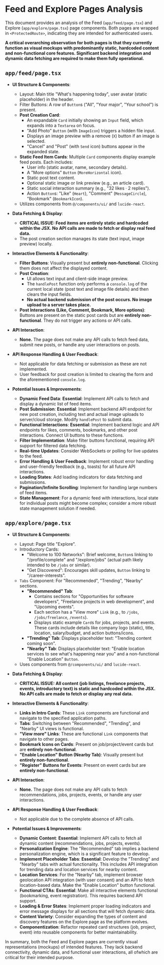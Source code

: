 # Feed and Explore Pages Analysis

This document provides an analysis of the Feed (`app/feed/page.tsx`) and Explore (`app/explore/page.tsx`) page components. Both pages are wrapped in `<ProtectedRoute>`, indicating they are intended for authenticated users.

**A critical overarching observation for both pages is that they currently function as visual mockups with predominantly static, hardcoded content and non-functional core features. Significant backend integration and dynamic data fetching are required to make them fully operational.**

## `app/feed/page.tsx`

*   **UI Structure & Components**:
    *   Layout: Main title "What's happening today", user avatar (static placeholder) in the header.
    *   Filter Buttons: A row of `Button`s ("All", "Your major", "Your school") is present.
    *   **Post Creation Card**:
        *   An expandable `Card` initially showing an `Input` field, which expands into a `Textarea` on focus.
        *   "Add Photo" `Button` (with `ImageIcon`) triggers a hidden file input.
        *   Displays an image preview with a remove (`X`) button if an image is selected.
        *   "Cancel" and "Post" (with `Send` icon) buttons appear in the expanded state.
    *   **Static Feed Item Cards**: Multiple `Card` components display example feed posts. Each includes:
        *   User info (static avatar, name, secondary details).
        *   A "More options" `Button` (`MoreHorizontal` icon).
        *   Static post text content.
        *   Optional static image or link preview (e.g., an article card).
        *   Static social interaction summary (e.g., "32 likes · 2 replies").
        *   Action `Button`s: "Like" (`Heart`), "Comment" (`MessageCircle`), "Bookmark" (`BookmarkIcon`).
    *   Utilizes components from `@/components/ui/` and `lucide-react`.

*   **Data Fetching & Display**:
    *   **CRITICAL ISSUE: Feed items are entirely static and hardcoded within the JSX. No API calls are made to fetch or display real feed data.**
    *   The post creation section manages its state (text input, image preview) locally.

*   **Interactive Elements & Functionality**:
    *   **Filter Buttons**: Visually present but **entirely non-functional**. Clicking them does not affect the displayed content.
    *   **Post Creation**:
        *   UI allows text input and client-side image preview.
        *   The `handlePost` function only performs a `console.log` of the current local state (post text and image file details) and then clears the input fields.
        *   **No actual backend submission of the post occurs. No image upload to a server takes place.**
    *   **Post Interactions (Like, Comment, Bookmark, More options)**: Buttons are present on the static post cards but are **entirely non-functional**. They do not trigger any actions or API calls.

*   **API Interaction**:
    *   **None.** The page does not make any API calls to fetch feed data, submit new posts, or handle any user interactions on posts.

*   **API Response Handling & User Feedback**:
    *   Not applicable for data fetching or submission as these are not implemented.
    *   User feedback for post creation is limited to clearing the form and the aforementioned `console.log`.

*   **Potential Issues & Improvements**:
    *   **Dynamic Feed Data**: **Essential**: Implement API calls to fetch and display a dynamic list of feed items.
    *   **Post Submission**: **Essential**: Implement backend API endpoint for new post creation, including text and actual image uploads to server/cloud storage. Modify `handlePost` to submit data.
    *   **Functional Interactions**: **Essential**: Implement backend logic and API endpoints for likes, comments, bookmarks, and other post interactions. Connect UI buttons to these functions.
    *   **Filter Implementation**: Make filter buttons functional, requiring API support for filtered data fetching.
    *   **Real-time Updates**: Consider WebSockets or polling for live updates to the feed.
    *   **Error Handling & User Feedback**: Implement robust error handling and user-friendly feedback (e.g., toasts) for all future API interactions.
    *   **Loading States**: Add loading indicators for data fetching and submissions.
    *   **Pagination/Infinite Scrolling**: Implement for handling large numbers of feed items.
    *   **State Management**: For a dynamic feed with interactions, local state for individual posts might become complex; consider a more robust state management solution if needed.

## `app/explore/page.tsx`

*   **UI Structure & Components**:
    *   Layout: Page title "Explore".
    *   Introductory Cards:
        *   "Welcome to 100 Networks": Brief welcome, `Button`s linking to "/profile/complete" and "/explore/jobs" (actual path likely intended to be `/jobs` or similar).
        *   "Get Discovered": Encourages skill updates, `Button` linking to "/career-interests".
    *   `Tabs` Component: For "Recommended", "Trending", "Nearby" sections.
        *   **"Recommended" Tab**:
            *   Contains sections for "Opportunities for software developers", "Freelance projects in web development", and "Upcoming events".
            *   Each section has a "View more" `Link` (e.g., to `/jobs`, `/jobs/freelance`, `/events`).
            *   Displays static example `Card`s for jobs, projects, and events. These cards include details like company logo (static), title, location, salary/budget, and action buttons/icons.
        *   **"Trending" Tab**: Displays placeholder text: "Trending content coming soon".
        *   **"Nearby" Tab**: Displays placeholder text: "Enable location services to see what's happening near you" and a non-functional "Enable Location" `Button`.
    *   Uses components from `@/components/ui/` and `lucide-react`.

*   **Data Fetching & Display**:
    *   **CRITICAL ISSUE: All content (job listings, freelance projects, events, introductory text) is static and hardcoded within the JSX. No API calls are made to fetch or display any real data.**

*   **Interactive Elements & Functionality**:
    *   **Links in Intro Cards**: These `Link` components are functional and navigate to the specified application paths.
    *   **Tabs**: Switching between "Recommended", "Trending", and "Nearby" UI views is functional.
    *   **"View more" Links**: These are functional `Link` components that navigate to other pages.
    *   **Bookmark Icons on Cards**: Present on job/project/event cards but are **entirely non-functional**.
    *   **"Enable Location" Button (Nearby Tab)**: Visually present but **entirely non-functional**.
    *   **"Register" Buttons for Events**: Present on event cards but are **entirely non-functional**.

*   **API Interaction**:
    *   **None.** The page does not make any API calls to fetch recommendations, jobs, projects, events, or handle any user interactions.

*   **API Response Handling & User Feedback**:
    *   Not applicable due to the complete absence of API calls.

*   **Potential Issues & Improvements**:
    *   **Dynamic Content**: **Essential**: Implement API calls to fetch all dynamic content (recommendations, jobs, projects, events).
    *   **Personalization Engine**: The "Recommended" tab implies a backend personalization engine, which is a significant feature to develop.
    *   **Implement Placeholder Tabs**: **Essential**: Develop the "Trending" and "Nearby" tabs with actual functionality. This includes API integration for trending data and location services for nearby content.
    *   **Location Services**: For the "Nearby" tab, implement browser geolocation API integration (with user consent) and an API to fetch location-based data. Make the "Enable Location" button functional.
    *   **Functional CTAs**: **Essential**: Make all interactive elements functional (bookmarking, event registration). This requires backend API support.
    *   **Loading & Error States**: Implement proper loading indicators and error message displays for all sections that will fetch dynamic data.
    *   **Content Variety**: Consider expanding the types of content and discovery features on the Explore page as the platform evolves.
    *   **Componentization**: Refactor repeated card structures (job, project, event) into reusable components for better maintainability.

In summary, both the Feed and Explore pages are currently visual representations (mockups) of intended features. They lack backend connectivity, dynamic data, and functional user interactions, all ofwhich are critical for their intended purpose.
